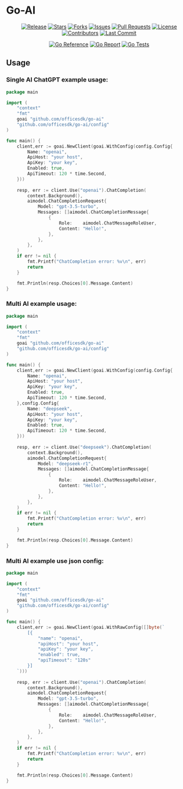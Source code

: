 # Go-AI
<p align="center">
  <a href="https://github.com/officesdk/go-ai/releases"><img src="https://img.shields.io/github/v/release/officesdk/go-ai?style=flat" alt="Release"></a>
  <a href="https://github.com/officesdk/go-ai/stargazers"><img src="https://img.shields.io/github/stars/officesdk/go-ai?style=flat" alt="Stars"></a>
  <a href="https://github.com/officesdk/go-ai/network/members"><img src="https://img.shields.io/github/forks/officesdk/go-ai?style=flat" alt="Forks"></a>
  <a href="https://github.com/officesdk/go-ai/issues"><img src="https://img.shields.io/github/issues/officesdk/go-ai?color=gold&style=flat" alt="Issues"></a>
  <a href="https://github.com/officesdk/go-ai/pulls"><img src="https://img.shields.io/github/issues-pr/officesdk/go-ai?color=gold&style=flat" alt="Pull Requests"></a>
  <a href="https://github.com/officesdk/go-ai/blob/main/LICENSE"><img src="https://img.shields.io/badge/license-MIT-green.svg" alt="License"></a>
  <a href="https://github.com/officesdk/go-ai/graphs/contributors"><img src="https://img.shields.io/github/contributors/officesdk/go-ai?color=green&style=flat" alt="Contributors"></a>
  <a href="https://github.com/officesdk/go-ai/commits"><img src="https://img.shields.io/github/last-commit/officesdk/go-ai?color=green&style=flat" alt="Last Commit"></a>
</p>
<p align="center">
  <a href="https://pkg.go.dev/github.com/officesdk/go-ai"><img src="https://img.shields.io/badge/-reference-blue?logo=go&logoColor=white&style=flat" alt="Go Reference"></a>
  <a href="https://goreportcard.com/report/github.com/officesdk/go-ai"><img src="https://img.shields.io/badge/go%20report-A+-brightgreen?style=flat" alt="Go Report"></a>
  <a href="https://github.com/officesdk/go-ai/actions"><img src="https://img.shields.io/badge/Go%20Tests-passing-brightgreen?style=flat" alt="Go Tests"></a>
</p>

## Usage
### Single AI ChatGPT example usage:

```go
package main

import (
	"context"
	"fmt"
	goai "github.com/officesdk/go-ai"
	"github.com/officesdk/go-ai/config"
)

func main() {
	client,err := goai.NewClient(goai.WithConfig(config.Config{
		Name: "openai",
		ApiHost: "your host",
		ApiKey: "your key",
		Enabled: true,
		ApiTimeout: 120 * time.Second,
    }))
	
	resp, err := client.Use("openai").ChatCompletion(
		context.Background(),
		aimodel.ChatCompletionRequest{
			Model: "gpt-3.5-turbo",
			Messages: []aimodel.ChatCompletionMessage{
				{
					Role:    aimodel.ChatMessageRoleUser,
					Content: "Hello!",
				},
			},
		},
	)
	if err != nil {
		fmt.Printf("ChatCompletion error: %v\n", err)
		return
	}

	fmt.Println(resp.Choices[0].Message.Content)
}
```

### Multi AI example usage:

```go
package main

import (
	"context"
	"fmt"
	goai "github.com/officesdk/go-ai"
	"github.com/officesdk/go-ai/config"
)

func main() {
	client,err := goai.NewClient(goai.WithConfig(config.Config{
		Name: "openai",
		ApiHost: "your host",
		ApiKey: "your key",
		Enabled: true,
		ApiTimeout: 120 * time.Second,
    },config.Config{
		Name: "deepseek",
		ApiHost: "your host",
		ApiKey: "your key",
		Enabled: true,
		ApiTimeout: 120 * time.Second,
	}))
	
	resp, err := client.Use("deepseek").ChatCompletion(
		context.Background(),
		aimodel.ChatCompletionRequest{
			Model: "deepseek-r1",
			Messages: []aimodel.ChatCompletionMessage{
				{
					Role:    aimodel.ChatMessageRoleUser,
					Content: "Hello!",
				},
			},
		},
	)
	if err != nil {
		fmt.Printf("ChatCompletion error: %v\n", err)
		return
	}

	fmt.Println(resp.Choices[0].Message.Content)
}
```

### Multi AI example use json config:

```go
package main

import (
	"context"
	"fmt"
	goai "github.com/officesdk/go-ai"
	"github.com/officesdk/go-ai/config"
)

func main() {
	client,err := goai.NewClient(goai.WithRawConfig([]byte(`
		[{
			"name": "openai",
			"apiHost": "your host",
			"apiKey": "your key",
			"enabled": true,
			"apiTimeout": "120s"	
		}]
	`)))
	
	resp, err := client.Use("openai").ChatCompletion(
		context.Background(),
		aimodel.ChatCompletionRequest{
			Model: "gpt-3.5-turbo",
			Messages: []aimodel.ChatCompletionMessage{
				{
					Role:    aimodel.ChatMessageRoleUser,
					Content: "Hello!",
				},
			},
		},
	)
	if err != nil {
		fmt.Printf("ChatCompletion error: %v\n", err)
		return
	}

	fmt.Println(resp.Choices[0].Message.Content)
}
```